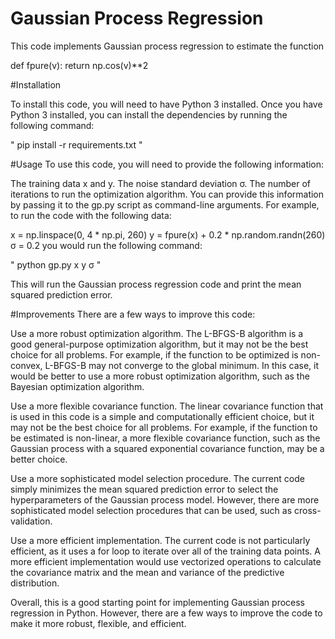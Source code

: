 # Gaussian Process Regression

This code implements Gaussian process regression to estimate the function

def fpure(v):
    return np.cos(v)**2

#Installation

To install this code, you will need to have Python 3 installed. Once you have Python 3 installed, you can install the dependencies by running the following command:

"
pip install -r requirements.txt
"

#Usage
To use this code, you will need to provide the following information:

The training data x and y.
The noise standard deviation σ.
The number of iterations to run the optimization algorithm.
You can provide this information by passing it to the gp.py script as command-line arguments. For example, to run the code with the following data:

x = np.linspace(0, 4 * np.pi, 260)
y = fpure(x) + 0.2 * np.random.randn(260)
σ = 0.2
you would run the following command:

"
python gp.py x y σ
"

This will run the Gaussian process regression code and print the mean squared prediction error.

#Improvements
There are a few ways to improve this code:

Use a more robust optimization algorithm. The L-BFGS-B algorithm is a good general-purpose optimization algorithm, but it may not be the best choice for all problems. For example, if the function to be optimized is non-convex, L-BFGS-B may not converge to the global minimum. In this case, it would be better to use a more robust optimization algorithm, such as the Bayesian optimization algorithm.

Use a more flexible covariance function. The linear covariance function that is used in this code is a simple and computationally efficient choice, but it may not be the best choice for all problems. For example, if the function to be estimated is non-linear, a more flexible covariance function, such as the Gaussian process with a squared exponential covariance function, may be a better choice.

Use a more sophisticated model selection procedure. The current code simply minimizes the mean squared prediction error to select the hyperparameters of the Gaussian process model. However, there are more sophisticated model selection procedures that can be used, such as cross-validation.

Use a more efficient implementation. The current code is not particularly efficient, as it uses a for loop to iterate over all of the training data points. A more efficient implementation would use vectorized operations to calculate the covariance matrix and the mean and variance of the predictive distribution.

Overall, this is a good starting point for implementing Gaussian process regression in Python. However, there are a few ways to improve the code to make it more robust, flexible, and efficient.
